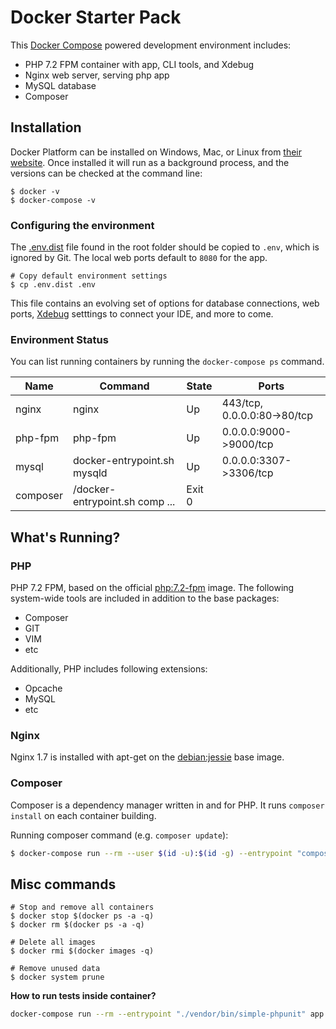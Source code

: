 # Docker Starter Pack

This [Docker Compose] powered development environment includes:

  * PHP 7.2 FPM container with app, CLI tools, and Xdebug
  * Nginx web server, serving php app
  * MySQL database
  * Composer

## Installation

Docker Platform can be installed on Windows, Mac, or Linux from [their website](https://www.docker.com/products/overview). Once installed it will run as a background process, and the versions can be checked at the command line:

```
$ docker -v
$ docker-compose -v
```

### Configuring the environment

The [.env.dist](./.env.dist) file found in the root folder should be copied to `.env`, which is ignored by Git. The local web ports default to `8080` for the app.

```
# Copy default environment settings
$ cp .env.dist .env
```

This file contains an evolving set of options for database connections, web ports, [Xdebug](https://xdebug.org/) setttings to connect your IDE, and more to come.

### Environment Status

You can list running containers by running the `docker-compose ps` command.

| Name            | Command | State | Ports                       |
| --------------- | ------- | ----- | --------------------------- |
| nginx | nginx   | Up    | 443/tcp, 0.0.0.0:80->80/tcp |
| php-fpm   | php-fpm | Up    | 0.0.0.0:9000->9000/tcp      |
| mysql   | docker-entrypoint.sh mysqld | Up    | 0.0.0.0:3307->3306/tcp      |
| composer   |  /docker-entrypoint.sh comp ... | Exit 0 |  |

## What's Running?

### PHP

PHP 7.2 FPM, based on the official [php:7.2-fpm](https://hub.docker.com/_/php/) image. The following system-wide tools are included in addition to the base packages:
 * Composer
 * GIT
 * VIM
 * etc

Additionally, PHP includes following extensions:
 * Opcache
 * MySQL
 * etc

### Nginx

Nginx 1.7 is installed with apt-get on the [debian:jessie] base image.

### Composer

Composer is a dependency manager written in and for PHP. 
It runs `composer install` on each container building.

Running composer command (e.g. `composer update`):
```bash
$ docker-compose run --rm --user $(id -u):$(id -g) --entrypoint "composer update" composer
```

## Misc commands

```
# Stop and remove all containers
$ docker stop $(docker ps -a -q)
$ docker rm $(docker ps -a -q)

# Delete all images
$ docker rmi $(docker images -q)

# Remove unused data
$ docker system prune
```

**How to run tests inside container?**

```bash
docker-compose run --rm --entrypoint "./vendor/bin/simple-phpunit" app
```

[debian:jessie]: https://hub.docker.com/_/debian/
[Docker Compose]: https://docs.docker.com/compose/